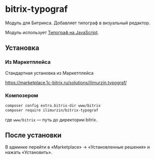 # bitrix-typograf

Модуль для Битрикса. Добавляет типограф в визуальный редактор.

Модуль использует [Типограф на JavaScript](https://github.com/typograf/typograf).

## Установка

### Из Маркетплейса

Стандартная установка из Маркетплейса

https://marketplace.1c-bitrix.ru/solutions/ilimurzin.typograf/

### Композером

```sh
composer config extra.bitrix-dir www/bitrix
composer require ilimurzin/bitrix-typograf
```

где `www/bitrix` — путь до директории bitrix.

## После установки

В админке перейти в «Marketplace» → «Установленные решения» и нажать «Установить».
